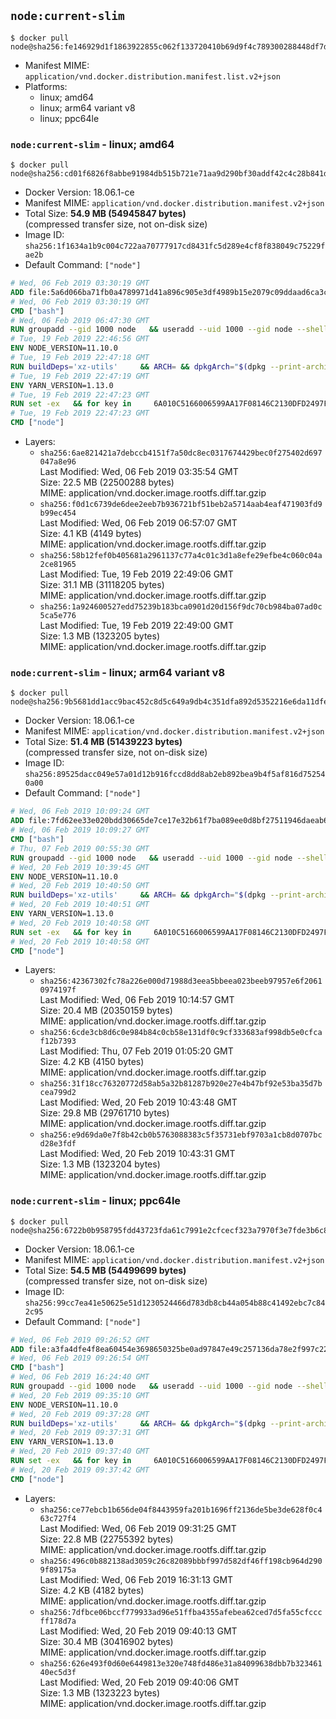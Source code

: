## `node:current-slim`

```console
$ docker pull node@sha256:fe146929d1f1863922855c062f133720410b69d9f4c789300288448df7dc3459
```

-	Manifest MIME: `application/vnd.docker.distribution.manifest.list.v2+json`
-	Platforms:
	-	linux; amd64
	-	linux; arm64 variant v8
	-	linux; ppc64le

### `node:current-slim` - linux; amd64

```console
$ docker pull node@sha256:cd01f6826f8abbe91984db515b721e71aa9d290bf30addf42c4c28b841ddac96
```

-	Docker Version: 18.06.1-ce
-	Manifest MIME: `application/vnd.docker.distribution.manifest.v2+json`
-	Total Size: **54.9 MB (54945847 bytes)**  
	(compressed transfer size, not on-disk size)
-	Image ID: `sha256:1f1634a1b9c004c722aa70777917cd8431fc5d289e4cf8f838049c75229fae2b`
-	Default Command: `["node"]`

```dockerfile
# Wed, 06 Feb 2019 03:30:19 GMT
ADD file:5a6d066ba71fb0a4789971d41a896c905e3df4989b15e2079c09ddaad6ca3ccd in / 
# Wed, 06 Feb 2019 03:30:19 GMT
CMD ["bash"]
# Wed, 06 Feb 2019 06:47:30 GMT
RUN groupadd --gid 1000 node   && useradd --uid 1000 --gid node --shell /bin/bash --create-home node
# Tue, 19 Feb 2019 22:46:56 GMT
ENV NODE_VERSION=11.10.0
# Tue, 19 Feb 2019 22:47:18 GMT
RUN buildDeps='xz-utils'     && ARCH= && dpkgArch="$(dpkg --print-architecture)"     && case "${dpkgArch##*-}" in       amd64) ARCH='x64';;       ppc64el) ARCH='ppc64le';;       s390x) ARCH='s390x';;       arm64) ARCH='arm64';;       armhf) ARCH='armv7l';;       i386) ARCH='x86';;       *) echo "unsupported architecture"; exit 1 ;;     esac     && set -ex     && apt-get update && apt-get install -y ca-certificates curl wget gnupg dirmngr $buildDeps --no-install-recommends     && rm -rf /var/lib/apt/lists/*     && for key in       94AE36675C464D64BAFA68DD7434390BDBE9B9C5       FD3A5288F042B6850C66B31F09FE44734EB7990E       71DCFD284A79C3B38668286BC97EC7A07EDE3FC1       DD8F2338BAE7501E3DD5AC78C273792F7D83545D       C4F0DFFF4E8C1A8236409D08E73BC641CC11F4C8       B9AE9905FFD7803F25714661B63B535A4C206CA9       77984A986EBC2AA786BC0F66B01FBB92821C587A       8FCCA13FEF1D0C2E91008E09770F7A9A5AE15600       4ED778F539E3634C779C87C6D7062848A1AB005C       A48C2BEE680E841632CD4E44F07496B3EB3C1762       B9E2F5981AA6E0CD28160D9FF13993A75599653C     ; do       gpg --batch --keyserver hkp://p80.pool.sks-keyservers.net:80 --recv-keys "$key" ||       gpg --batch --keyserver hkp://ipv4.pool.sks-keyservers.net --recv-keys "$key" ||       gpg --batch --keyserver hkp://pgp.mit.edu:80 --recv-keys "$key" ;     done     && curl -fsSLO --compressed "https://nodejs.org/dist/v$NODE_VERSION/node-v$NODE_VERSION-linux-$ARCH.tar.xz"     && curl -fsSLO --compressed "https://nodejs.org/dist/v$NODE_VERSION/SHASUMS256.txt.asc"     && gpg --batch --decrypt --output SHASUMS256.txt SHASUMS256.txt.asc     && grep " node-v$NODE_VERSION-linux-$ARCH.tar.xz\$" SHASUMS256.txt | sha256sum -c -     && tar -xJf "node-v$NODE_VERSION-linux-$ARCH.tar.xz" -C /usr/local --strip-components=1 --no-same-owner     && rm "node-v$NODE_VERSION-linux-$ARCH.tar.xz" SHASUMS256.txt.asc SHASUMS256.txt     && apt-get purge -y --auto-remove $buildDeps     && ln -s /usr/local/bin/node /usr/local/bin/nodejs
# Tue, 19 Feb 2019 22:47:19 GMT
ENV YARN_VERSION=1.13.0
# Tue, 19 Feb 2019 22:47:23 GMT
RUN set -ex   && for key in     6A010C5166006599AA17F08146C2130DFD2497F5   ; do     gpg --batch --keyserver hkp://p80.pool.sks-keyservers.net:80 --recv-keys "$key" ||     gpg --batch --keyserver hkp://ipv4.pool.sks-keyservers.net --recv-keys "$key" ||     gpg --batch --keyserver hkp://pgp.mit.edu:80 --recv-keys "$key" ;   done   && curl -fsSLO --compressed "https://yarnpkg.com/downloads/$YARN_VERSION/yarn-v$YARN_VERSION.tar.gz"   && curl -fsSLO --compressed "https://yarnpkg.com/downloads/$YARN_VERSION/yarn-v$YARN_VERSION.tar.gz.asc"   && gpg --batch --verify yarn-v$YARN_VERSION.tar.gz.asc yarn-v$YARN_VERSION.tar.gz   && mkdir -p /opt   && tar -xzf yarn-v$YARN_VERSION.tar.gz -C /opt/   && ln -s /opt/yarn-v$YARN_VERSION/bin/yarn /usr/local/bin/yarn   && ln -s /opt/yarn-v$YARN_VERSION/bin/yarnpkg /usr/local/bin/yarnpkg   && rm yarn-v$YARN_VERSION.tar.gz.asc yarn-v$YARN_VERSION.tar.gz
# Tue, 19 Feb 2019 22:47:23 GMT
CMD ["node"]
```

-	Layers:
	-	`sha256:6ae821421a7debccb4151f7a50dc8ec0317674429bec0f275402d697047a8e96`  
		Last Modified: Wed, 06 Feb 2019 03:35:54 GMT  
		Size: 22.5 MB (22500288 bytes)  
		MIME: application/vnd.docker.image.rootfs.diff.tar.gzip
	-	`sha256:f0d1c6739de6dee2eeb7b936721bf51beb2a5714aab4eaf471903fd9b99ec454`  
		Last Modified: Wed, 06 Feb 2019 06:57:07 GMT  
		Size: 4.1 KB (4149 bytes)  
		MIME: application/vnd.docker.image.rootfs.diff.tar.gzip
	-	`sha256:58b12fef0b405681a2961137c77a4c01c3d1a8efe29efbe4c060c04a2ce81965`  
		Last Modified: Tue, 19 Feb 2019 22:49:06 GMT  
		Size: 31.1 MB (31118205 bytes)  
		MIME: application/vnd.docker.image.rootfs.diff.tar.gzip
	-	`sha256:1a924600527edd75239b183bca0901d20d156f9dc70cb984ba07ad0c5ca5e776`  
		Last Modified: Tue, 19 Feb 2019 22:49:00 GMT  
		Size: 1.3 MB (1323205 bytes)  
		MIME: application/vnd.docker.image.rootfs.diff.tar.gzip

### `node:current-slim` - linux; arm64 variant v8

```console
$ docker pull node@sha256:9b5681dd1acc9bac452c8d5c649a9db4c351dfa892d5352216e6da11dfe0ec17
```

-	Docker Version: 18.06.1-ce
-	Manifest MIME: `application/vnd.docker.distribution.manifest.v2+json`
-	Total Size: **51.4 MB (51439223 bytes)**  
	(compressed transfer size, not on-disk size)
-	Image ID: `sha256:89525dacc049e57a01d12b916fccd8dd8ab2eb892bea9b4f5af816d752540a00`
-	Default Command: `["node"]`

```dockerfile
# Wed, 06 Feb 2019 10:09:24 GMT
ADD file:7fd62ee33e020bdd30665de7ce17e32b61f7ba089ee0d8bf27511946daeab6a6 in / 
# Wed, 06 Feb 2019 10:09:27 GMT
CMD ["bash"]
# Thu, 07 Feb 2019 00:55:30 GMT
RUN groupadd --gid 1000 node   && useradd --uid 1000 --gid node --shell /bin/bash --create-home node
# Wed, 20 Feb 2019 10:39:45 GMT
ENV NODE_VERSION=11.10.0
# Wed, 20 Feb 2019 10:40:50 GMT
RUN buildDeps='xz-utils'     && ARCH= && dpkgArch="$(dpkg --print-architecture)"     && case "${dpkgArch##*-}" in       amd64) ARCH='x64';;       ppc64el) ARCH='ppc64le';;       s390x) ARCH='s390x';;       arm64) ARCH='arm64';;       armhf) ARCH='armv7l';;       i386) ARCH='x86';;       *) echo "unsupported architecture"; exit 1 ;;     esac     && set -ex     && apt-get update && apt-get install -y ca-certificates curl wget gnupg dirmngr $buildDeps --no-install-recommends     && rm -rf /var/lib/apt/lists/*     && for key in       94AE36675C464D64BAFA68DD7434390BDBE9B9C5       FD3A5288F042B6850C66B31F09FE44734EB7990E       71DCFD284A79C3B38668286BC97EC7A07EDE3FC1       DD8F2338BAE7501E3DD5AC78C273792F7D83545D       C4F0DFFF4E8C1A8236409D08E73BC641CC11F4C8       B9AE9905FFD7803F25714661B63B535A4C206CA9       77984A986EBC2AA786BC0F66B01FBB92821C587A       8FCCA13FEF1D0C2E91008E09770F7A9A5AE15600       4ED778F539E3634C779C87C6D7062848A1AB005C       A48C2BEE680E841632CD4E44F07496B3EB3C1762       B9E2F5981AA6E0CD28160D9FF13993A75599653C     ; do       gpg --batch --keyserver hkp://p80.pool.sks-keyservers.net:80 --recv-keys "$key" ||       gpg --batch --keyserver hkp://ipv4.pool.sks-keyservers.net --recv-keys "$key" ||       gpg --batch --keyserver hkp://pgp.mit.edu:80 --recv-keys "$key" ;     done     && curl -fsSLO --compressed "https://nodejs.org/dist/v$NODE_VERSION/node-v$NODE_VERSION-linux-$ARCH.tar.xz"     && curl -fsSLO --compressed "https://nodejs.org/dist/v$NODE_VERSION/SHASUMS256.txt.asc"     && gpg --batch --decrypt --output SHASUMS256.txt SHASUMS256.txt.asc     && grep " node-v$NODE_VERSION-linux-$ARCH.tar.xz\$" SHASUMS256.txt | sha256sum -c -     && tar -xJf "node-v$NODE_VERSION-linux-$ARCH.tar.xz" -C /usr/local --strip-components=1 --no-same-owner     && rm "node-v$NODE_VERSION-linux-$ARCH.tar.xz" SHASUMS256.txt.asc SHASUMS256.txt     && apt-get purge -y --auto-remove $buildDeps     && ln -s /usr/local/bin/node /usr/local/bin/nodejs
# Wed, 20 Feb 2019 10:40:51 GMT
ENV YARN_VERSION=1.13.0
# Wed, 20 Feb 2019 10:40:58 GMT
RUN set -ex   && for key in     6A010C5166006599AA17F08146C2130DFD2497F5   ; do     gpg --batch --keyserver hkp://p80.pool.sks-keyservers.net:80 --recv-keys "$key" ||     gpg --batch --keyserver hkp://ipv4.pool.sks-keyservers.net --recv-keys "$key" ||     gpg --batch --keyserver hkp://pgp.mit.edu:80 --recv-keys "$key" ;   done   && curl -fsSLO --compressed "https://yarnpkg.com/downloads/$YARN_VERSION/yarn-v$YARN_VERSION.tar.gz"   && curl -fsSLO --compressed "https://yarnpkg.com/downloads/$YARN_VERSION/yarn-v$YARN_VERSION.tar.gz.asc"   && gpg --batch --verify yarn-v$YARN_VERSION.tar.gz.asc yarn-v$YARN_VERSION.tar.gz   && mkdir -p /opt   && tar -xzf yarn-v$YARN_VERSION.tar.gz -C /opt/   && ln -s /opt/yarn-v$YARN_VERSION/bin/yarn /usr/local/bin/yarn   && ln -s /opt/yarn-v$YARN_VERSION/bin/yarnpkg /usr/local/bin/yarnpkg   && rm yarn-v$YARN_VERSION.tar.gz.asc yarn-v$YARN_VERSION.tar.gz
# Wed, 20 Feb 2019 10:40:58 GMT
CMD ["node"]
```

-	Layers:
	-	`sha256:42367302fc78a226e000d71988d3eea5bbeea023beeb97957e6f20610974197f`  
		Last Modified: Wed, 06 Feb 2019 10:14:57 GMT  
		Size: 20.4 MB (20350159 bytes)  
		MIME: application/vnd.docker.image.rootfs.diff.tar.gzip
	-	`sha256:6cde3cb8d6c0e984b84c0cb58e131df0c9cf333683af998db5e0cfcaf12b7393`  
		Last Modified: Thu, 07 Feb 2019 01:05:20 GMT  
		Size: 4.2 KB (4150 bytes)  
		MIME: application/vnd.docker.image.rootfs.diff.tar.gzip
	-	`sha256:31f18cc76320772d58ab5a32b81287b920e27e4b47bf92e53ba35d7bcea799d2`  
		Last Modified: Wed, 20 Feb 2019 10:43:48 GMT  
		Size: 29.8 MB (29761710 bytes)  
		MIME: application/vnd.docker.image.rootfs.diff.tar.gzip
	-	`sha256:e9d69da0e7f8b42cb0b5763088383c5f35731ebf9703a1cb8d0707bcd28e3fdf`  
		Last Modified: Wed, 20 Feb 2019 10:43:31 GMT  
		Size: 1.3 MB (1323204 bytes)  
		MIME: application/vnd.docker.image.rootfs.diff.tar.gzip

### `node:current-slim` - linux; ppc64le

```console
$ docker pull node@sha256:6722b0b958795fdd43723fda61c7991e2cfcecf323a7970f3e7fde3b6c8037cb
```

-	Docker Version: 18.06.1-ce
-	Manifest MIME: `application/vnd.docker.distribution.manifest.v2+json`
-	Total Size: **54.5 MB (54499699 bytes)**  
	(compressed transfer size, not on-disk size)
-	Image ID: `sha256:99cc7ea41e50625e51d1230524466d783db8cb44a054b88c41492ebc7c842c95`
-	Default Command: `["node"]`

```dockerfile
# Wed, 06 Feb 2019 09:26:52 GMT
ADD file:a3fa4dfe4f8ea60454e3698650325be0ad97847e49c257136da78e2f997c2202 in / 
# Wed, 06 Feb 2019 09:26:54 GMT
CMD ["bash"]
# Wed, 06 Feb 2019 16:24:40 GMT
RUN groupadd --gid 1000 node   && useradd --uid 1000 --gid node --shell /bin/bash --create-home node
# Wed, 20 Feb 2019 09:35:10 GMT
ENV NODE_VERSION=11.10.0
# Wed, 20 Feb 2019 09:37:28 GMT
RUN buildDeps='xz-utils'     && ARCH= && dpkgArch="$(dpkg --print-architecture)"     && case "${dpkgArch##*-}" in       amd64) ARCH='x64';;       ppc64el) ARCH='ppc64le';;       s390x) ARCH='s390x';;       arm64) ARCH='arm64';;       armhf) ARCH='armv7l';;       i386) ARCH='x86';;       *) echo "unsupported architecture"; exit 1 ;;     esac     && set -ex     && apt-get update && apt-get install -y ca-certificates curl wget gnupg dirmngr $buildDeps --no-install-recommends     && rm -rf /var/lib/apt/lists/*     && for key in       94AE36675C464D64BAFA68DD7434390BDBE9B9C5       FD3A5288F042B6850C66B31F09FE44734EB7990E       71DCFD284A79C3B38668286BC97EC7A07EDE3FC1       DD8F2338BAE7501E3DD5AC78C273792F7D83545D       C4F0DFFF4E8C1A8236409D08E73BC641CC11F4C8       B9AE9905FFD7803F25714661B63B535A4C206CA9       77984A986EBC2AA786BC0F66B01FBB92821C587A       8FCCA13FEF1D0C2E91008E09770F7A9A5AE15600       4ED778F539E3634C779C87C6D7062848A1AB005C       A48C2BEE680E841632CD4E44F07496B3EB3C1762       B9E2F5981AA6E0CD28160D9FF13993A75599653C     ; do       gpg --batch --keyserver hkp://p80.pool.sks-keyservers.net:80 --recv-keys "$key" ||       gpg --batch --keyserver hkp://ipv4.pool.sks-keyservers.net --recv-keys "$key" ||       gpg --batch --keyserver hkp://pgp.mit.edu:80 --recv-keys "$key" ;     done     && curl -fsSLO --compressed "https://nodejs.org/dist/v$NODE_VERSION/node-v$NODE_VERSION-linux-$ARCH.tar.xz"     && curl -fsSLO --compressed "https://nodejs.org/dist/v$NODE_VERSION/SHASUMS256.txt.asc"     && gpg --batch --decrypt --output SHASUMS256.txt SHASUMS256.txt.asc     && grep " node-v$NODE_VERSION-linux-$ARCH.tar.xz\$" SHASUMS256.txt | sha256sum -c -     && tar -xJf "node-v$NODE_VERSION-linux-$ARCH.tar.xz" -C /usr/local --strip-components=1 --no-same-owner     && rm "node-v$NODE_VERSION-linux-$ARCH.tar.xz" SHASUMS256.txt.asc SHASUMS256.txt     && apt-get purge -y --auto-remove $buildDeps     && ln -s /usr/local/bin/node /usr/local/bin/nodejs
# Wed, 20 Feb 2019 09:37:31 GMT
ENV YARN_VERSION=1.13.0
# Wed, 20 Feb 2019 09:37:40 GMT
RUN set -ex   && for key in     6A010C5166006599AA17F08146C2130DFD2497F5   ; do     gpg --batch --keyserver hkp://p80.pool.sks-keyservers.net:80 --recv-keys "$key" ||     gpg --batch --keyserver hkp://ipv4.pool.sks-keyservers.net --recv-keys "$key" ||     gpg --batch --keyserver hkp://pgp.mit.edu:80 --recv-keys "$key" ;   done   && curl -fsSLO --compressed "https://yarnpkg.com/downloads/$YARN_VERSION/yarn-v$YARN_VERSION.tar.gz"   && curl -fsSLO --compressed "https://yarnpkg.com/downloads/$YARN_VERSION/yarn-v$YARN_VERSION.tar.gz.asc"   && gpg --batch --verify yarn-v$YARN_VERSION.tar.gz.asc yarn-v$YARN_VERSION.tar.gz   && mkdir -p /opt   && tar -xzf yarn-v$YARN_VERSION.tar.gz -C /opt/   && ln -s /opt/yarn-v$YARN_VERSION/bin/yarn /usr/local/bin/yarn   && ln -s /opt/yarn-v$YARN_VERSION/bin/yarnpkg /usr/local/bin/yarnpkg   && rm yarn-v$YARN_VERSION.tar.gz.asc yarn-v$YARN_VERSION.tar.gz
# Wed, 20 Feb 2019 09:37:42 GMT
CMD ["node"]
```

-	Layers:
	-	`sha256:ce77ebcb1b656de04f8443959fa201b1696ff2136de5be3de628f0c463c727f4`  
		Last Modified: Wed, 06 Feb 2019 09:31:25 GMT  
		Size: 22.8 MB (22755392 bytes)  
		MIME: application/vnd.docker.image.rootfs.diff.tar.gzip
	-	`sha256:496c0b882138ad3059c26c82089bbbf997d582df46ff198cb964d2909f89175a`  
		Last Modified: Wed, 06 Feb 2019 16:31:13 GMT  
		Size: 4.2 KB (4182 bytes)  
		MIME: application/vnd.docker.image.rootfs.diff.tar.gzip
	-	`sha256:7dfbce06bccf779933ad96e51ffba4355afebea62ced7d5fa55cfcccff178d7a`  
		Last Modified: Wed, 20 Feb 2019 09:40:13 GMT  
		Size: 30.4 MB (30416902 bytes)  
		MIME: application/vnd.docker.image.rootfs.diff.tar.gzip
	-	`sha256:626e493f0d60e6449813e320e748fd486e31a84099638dbb7b32346140ec5d3f`  
		Last Modified: Wed, 20 Feb 2019 09:40:06 GMT  
		Size: 1.3 MB (1323223 bytes)  
		MIME: application/vnd.docker.image.rootfs.diff.tar.gzip
